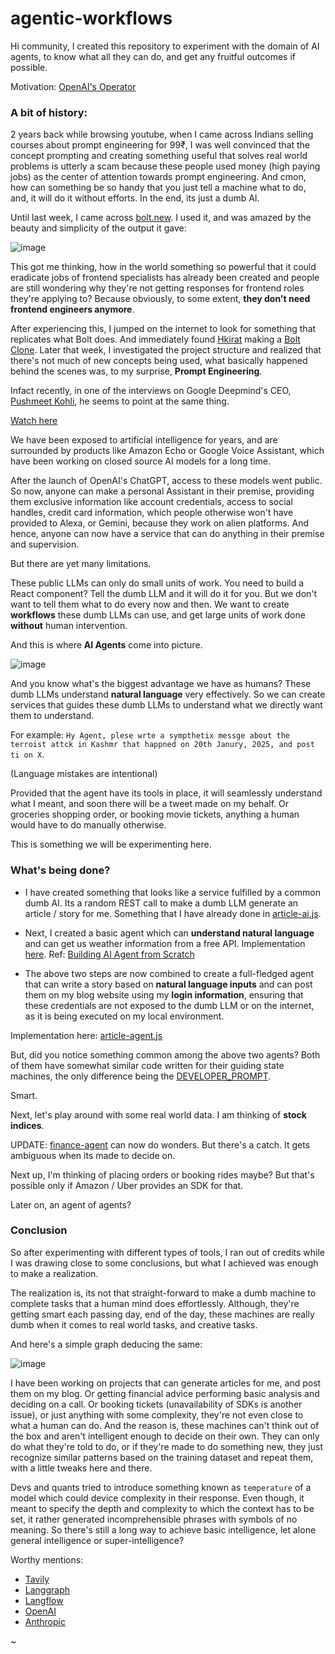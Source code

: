 # agentic-workflows

Hi community,
I created this repository to experiment with the domain of AI agents, to know what all they can do, and get any fruitful outcomes if possible.

Motivation: [OpenAI's Operator](https://openai.com/index/introducing-operator/)

### A bit of history:
2 years back while browsing youtube, when I came across Indians selling courses about prompt engineering for 99₹, I was well convinced that the concept prompting and creating something useful that solves real world problems is utterly a scam because these people used money (high paying jobs) as the center of attention towards prompt engineering. And cmon, how can something be so handy that you just tell a machine what to do, and, it will do it without efforts. In the end, its just a dumb AI.

Until last week, I came across [bolt.new](https://bolt.new). I used it, and was amazed by the beauty and simplicity of the output it gave:

![image](https://github.com/user-attachments/assets/58d7cef2-457a-4fa8-b29e-8596096d3286)

This got me thinking, how in the world something so powerful that it could eradicate jobs of frontend specialists has already been created and people are still wondering why they're not getting responses for frontend roles they're applying to? Because obviously, to some extent, **they don't need frontend engineers anymore**.

After experiencing this, I jumped on the internet to look for something that replicates what Bolt does. And immediately found [Hkirat](https://www.youtube.com/@harkirat1) making a [Bolt Clone](https://www.youtube.com/watch?v=ofHGE-85EIA).
Later that week, I investigated the project structure and realized that there's not much of new concepts being used, what basically happened behind the scenes was, to my surprise, **Prompt Engineering**.

Infact recently, in one of the interviews on Google Deepmind's CEO, [Pushmeet Kohli](https://research.google/people/105667), he seems to point at the same thing.

[Watch here](https://youtu.be/EN9ZdSlvbsg?si=ZEW63d4RIb3Fqizu&t=876)

We have been exposed to artificial intelligence for years, and are surrounded by products like Amazon Echo or Google Voice Assistant, which have been working on closed source AI models for a long time.

After the launch of OpenAI's ChatGPT, access to these models went public. So now, anyone can make a personal Assistant in their premise, providing them exclusive information like account credentials, access to social handles, credit card information, which people otherwise won't have provided to Alexa, or Gemini, because they work on alien platforms. And hence, anyone can now have a service that can do anything in their premise and supervision.

But there are yet many limitations.

These public LLMs can only do small units of work. You need to build a React component? Tell the dumb LLM and it will do it for you. But we don't want to tell them what to do every now and then. We want to create **workflows** these dumb LLMs can use, and get large units of work done **without** human intervention. 

And this is where **AI Agents** come into picture.

![image](https://github.com/user-attachments/assets/5de43609-e695-48da-b918-60b637c9d2d5)

And you know what's the biggest advantage we have as humans? These dumb LLMs understand **natural language** very effectively.
So we can create services that guides these dumb LLMs to understand what we directly want them to understand.

For example: `Hy Agent, plese wrte a sympthetix messge about the terroist attck in Kashmr that happned on 20th Janury, 2025, and post ti on X`.

(Language mistakes are intentional)

Provided that the agent have its tools in place, it will seamlessly understand what I meant, and soon there will be a tweet made on my behalf. Or groceries shopping order, or booking movie tickets, anything a human would have to do manually otherwise.

This is something we will be experimenting here.

### What's being done?

- I have created something that looks like a service fulfilled by a common dumb AI. Its a random REST call to make a dumb LLM generate an article / story for me. Something that I have already done in [article-ai.js](/article-agent/article-ai.js).

- Next, I created a basic agent which can **understand natural language** and can get us weather information from a free API. Implementation [here](/weather-agent/index.js).
Ref: [Building AI Agent from Scratch](https://www.youtube.com/watch?v=vUYnRGotTbo)

- The above two steps are now combined to create a full-fledged agent that can write a story based on **natural language inputs** and can post them on my blog website using my **login information**, ensuring that these credentials are not exposed to the dumb LLM or on the internet, as it is being executed on my local environment.

Implementation here: [article-agent.js](/article-agent/article-agent.js)

But, did you notice something common among the above two agents? Both of them have somewhat similar code written for their guiding state machines, the only difference being the [DEVELOPER_PROMPT](/article-agent/prompt.js).

Smart.

Next, let's play around with some real world data. I am thinking of **stock indices**.

UPDATE: [finance-agent](./finance-agent/README.md) can now do wonders. But there's a catch. It gets ambiguous when its made to decide on.

Next up, I'm thinking of placing orders or booking rides maybe? But that's possible only if Amazon / Uber provides an SDK for that.

Later on, an agent of agents?

### Conclusion

So after experimenting with different types of tools, I ran out of credits while I was drawing close to some conclusions, but what I achieved was enough to make a realization.

The realization is, its not that straight-forward to make a dumb machine to complete tasks that a human mind does effortlessly. Although, they're getting smart each passing day, end of the day, these machines are really dumb when it comes to real world tasks, and creative tasks.

And here's a simple graph deducing the same:

![image](https://github.com/user-attachments/assets/f626b595-bbac-47af-b909-1dd819271231)


I have been working on projects that can generate articles for me, and post them on my blog. Or getting financial advice performing basic analysis and deciding on a call. Or booking tickets (unavailability of SDKs is another issue), or just anything with some complexity, they're not even close to what a human can do. And the reason is, these machines can't think out of the box and aren't intelligent enough to decide on their own. They can only do what they're told to do, or if they're made to do something new, they just recognize similar patterns based on the training dataset and repeat them, with a little tweaks here and there.

Devs and quants tried to introduce something known as `temperature` of a model which could device complexity in their response. Even though, it meant to specify the depth and complexity to which the context has to be set, it rather generated incomprehensible phrases with symbols of no meaning. So there's still a long way to achieve basic intelligence, let alone general intelligence or super-intelligence?

Worthy mentions:
- [Tavily](https://tavily.com/)
- [Langgraph](https://langchain-ai.github.io/langgraph/)
- [Langflow](https://github.com/langflow-ai/langflow/)
- [OpenAI](https://openai.com/)
- [Anthropic](https://www.anthropic.com/)

~
